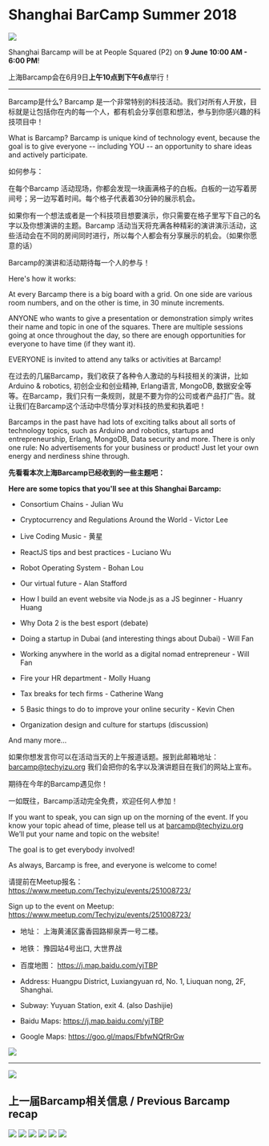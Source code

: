 # Shanghai BarCamp Summer 2018

<img class="hero_hidden" src="/events/images/IMG_1461.JPG" />

Shanghai Barcamp will be at People Squared (P2) on **9 June  10:00 AM - 6:00 PM**!

上海Barcamp会在6月9日**上午10点到下午6点**举行！

--------------------------------

Barcamp是什么? Barcamp 是一个非常特别的科技活动。我们对所有人开放，目标就是让包括你在内的每一个人，都有机会分享创意和想法，参与到你感兴趣的科技项目中！

What is Barcamp? Barcamp is unique kind of technology event, because the goal is to give everyone -- including YOU -- an opportunity to share ideas and actively participate.  

如何参与：

在每个Barcamp 活动现场，你都会发现一块画满格子的白板。白板的一边写着房间号；另一边写着时间。每个格子代表着30分钟的展示机会。

如果你有一个想法或者是一个科技项目想要演示，你只需要在格子里写下自己的名字以及你想演讲的主题。Barcamp 活动当天将充满各种精彩的演讲演示活动，这些活动会在不同的房间同时进行，所以每个人都会有分享展示的机会。（如果你愿意的话）

Barcamp的演讲和活动期待每一个人的参与！

Here's how it works:  

At every Barcamp there is a big board with a grid. On one side are various room numbers, and on the other is time, in 30 minute increments.  

ANYONE who wants to give a presentation or demonstration simply writes their name and topic in one of the squares. There are multiple sessions going at once throughout the day, so there are enough opportunities for everyone to have time (if they want it).  

EVERYONE is invited to attend any talks or activities at Barcamp!  

在过去的几届Barcamp，我们收获了各种令人激动的与科技相关的演讲，比如 Arduino & robotics, 初创企业和创业精神, Erlang语言, MongoDB, 数据安全等等。在Barcamp，我们只有一条规则，就是不要为你的公司或者产品打广告。就让我们在Barcamp这个活动中尽情分享对科技的热爱和执着吧！

Barcamps in the past have had lots of exciting talks about all sorts of technology topics, such as Arduino and robotics, startups and entrepreneurship, Erlang, MongoDB, Data security and more. There is only one rule: No advertisements for your business or product! Just let your own energy and nerdiness shine through. 

**先看看本次上海Barcamp已经收到的一些主题吧：**

**Here are some topics that you'll see at this Shanghai Barcamp:**

* Consortium Chains - Julian Wu

* Cryptocurrency and Regulations Around the World - Victor Lee

* Live Coding Music - 黄星

* ReactJS tips and best practices - Luciano Wu

* Robot Operating System - Bohan Lou

* Our virtual future - Alan Stafford

* How I build an event website via Node.js as a JS beginner - Huanry Huang

* Why Dota 2 is the best esport (debate)

* Doing a startup in Dubai (and interesting things about Dubai) - Will Fan

* Working anywhere in the world as a digital nomad entrepreneur - Will Fan

* Fire your HR department - Molly Huang

* Tax breaks for tech firms - Catherine Wang

* 5 Basic things to do to improve your online security - Kevin Chen

* Organization design and culture for startups (discussion)

And many more...


如果你想发言你可以在活动当天的上午报道话题。报到此邮箱地址：barcamp@techyizu.org 我们会把你的名字以及演讲题目在我们的网站上宣布。

期待在今年的Barcamp遇见你！

一如既往，Barcamp活动完全免费，欢迎任何人参加！

If you want to speak, you can sign up on the morning of the event.  If you know your topic ahead of time, please tell us at barcamp@techyizu.org We’ll put your name and topic on the website!

The goal is to get everybody involved!

As always, Barcamp is free, and everyone is welcome to come!

请提前在Meetup报名：https://www.meetup.com/Techyizu/events/251008723/

Sign up to the event on Meetup: https://www.meetup.com/Techyizu/events/251008723/

* 地址：  上海黄浦区露香园路柳泉弄一号二楼。
* 地铁：  豫园站4号出口, 大世界战
* 百度地图： https://j.map.baidu.com/yjTBP

* Address:  Huangpu District, Luxiangyuan rd, No. 1, Liuquan nong, 2F,  Shanghai.
* Subway:  Yuyuan Station, exit 4.  (also Dashijie)
* Baidu Maps:  https://j.map.baidu.com/yjTBP
* Google Maps:  https://goo.gl/maps/FbfwNQfRrGw

![](/events/images/P2venue.png)

--------------------------------

![](/events/images/2018_summer_barcamp_sponsors.png)

## 上一届Barcamp相关信息 / Previous Barcamp recap

![](/events/images/IMG_5535b-2-980x653.jpg)
![](/events/images/IMG_5520b-2-980x653.jpg)
![](/events/images/IMG_3619-2-980x653.jpg)
![](/events/images/IMG_3655-1-980x653.jpg)
![](/events/images/IMG_3641-980x653.jpg)
![](/events/images/IMG_3616-980x653.jpg)



